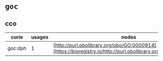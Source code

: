 # `goc`

## cco

| curie   |   usages | nodes                                                                                                         |
|---------|----------|---------------------------------------------------------------------------------------------------------------|
| goc:dph |        1 | [http://purl.obolibrary.org/obo/GO:0000914](https://bioregistry.io/http://purl.obolibrary.org/obo/GO:0000914) |
